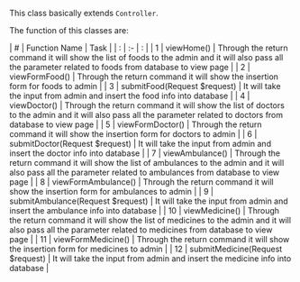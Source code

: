 This class basically extends `Controller`.

The function of this classes are:

| # | Function Name   | Task |
| : |   :-   |  :  |
| 1 | viewHome() | Through the return command it will show the list of foods to the admin and it will also pass all the parameter related to foods from database to view page |
| 2 | viewFormFood()   | Through the return command it will show the insertion form for foods to admin  |
| 3 | submitFood(Request $request)  | It will take the input from admin and insert the food info into database  |
| 4 | viewDoctor() | Through the return command it will show the list of doctors to the admin and it will also pass all the parameter related to doctors from database to view page  |
| 5 | viewFormDoctor()   | Through the return command it will show the insertion form for doctors to admin  |
| 6 | submitDoctor(Request $request)  | It will take the input from admin and insert the doctor info into database  |
| 7 | viewAmbulance() | Through the return command it will show the list of ambulances to the admin and it will also pass all the parameter related to ambulances from database to view page  |
| 8 | viewFormAmbulance()   | Through the return command it will show the insertion form for ambulances to admin  |
| 9 | submitAmbulance(Request $request)  | It will take the input from admin and insert the ambulance info into database  |
| 10 | viewMedicine() | Through the return command it will show the list of medicines to the admin and it will also pass all the parameter related to medicines from database to view page  |
| 11 | viewFormMedicine()   | Through the return command it will show the insertion form for medicines to admin  |
| 12 | submitMedicine(Request $request)  | It will take the input from admin and insert the medicine info into database  |